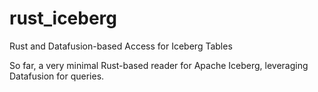 # rust_iceberg
Rust and Datafusion-based Access for Iceberg Tables

So far, a very minimal Rust-based reader for Apache Iceberg, leveraging Datafusion for queries.
